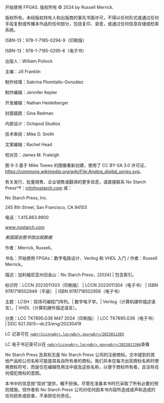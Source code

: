 开始使用 FPGAS. 版权所有 © 2024 by Russell Merrick.

版权所有。未经版权持有人和出版商的事先书面许可，不得以任何形式或通过任何手段复制或传播本作品的任何部分，包括复印、录音，或通过任何信息存储或检索系统。

ISBN-13：978-1-7185-0294-9（印刷版）

ISBN-13：978-1-7185-0295-6（电子书）

出版人：William Pollock

主编：Jill Franklin

制作经理：Sabrina Plomitallo-González

制作编辑：Jennifer Kepler

开发编辑：Nathan Heidelberger

封面插图：Gina Redman

内部设计：Octopod Studios

技术审阅：Mike D. Smith

文案编辑：Rachel Head

校对员：James M. Fraleigh

图 9-3 基于 Mike Toews 的图像重新创建，使用了 CC BY-SA 3.0 许可证，[*https://<wbr>commons<wbr>.wikimedia<wbr>.org<wbr>/wiki<wbr>/File:Analog<wbr>_digital<wbr>_series<wbr>.svg*](https://commons.wikimedia.org/wiki/File:Analog_digital_series.svg)。

有关发行、批量销售、企业销售或翻译的更多信息，请直接联系 No Starch Press^®：[infofnostarch.com](http://infofnostarch.com) 或：

No Starch Press, Inc.

245 8th Street, San Francisco, CA 94103

电话：1.415.863.9900

[www<wbr>.nostarch<wbr>.com](http://www.nostarch.com)

*美国国会图书馆出版数据*

作者：Merrick, Russell。

书名：开始使用 FPGAs：数字电路设计、Verilog 和 VHDL 入门 / 作者：Russell Merrick。

描述：加利福尼亚州旧金山：No Starch Press，[2024] | 包含索引。

标识符：LCCN 2023011303（印刷版） | LCCN 2023011304（电子书） | ISBN 9781718502949（平装） | ISBN 9781718502956（电子书）

主题：LCSH：现场可编程门阵列。| 数字电子学。| Verilog（计算机硬件描述语言）。| VHDL（计算机硬件描述语言）。

分类：LCC TK7895.G36 M47 2024（印刷版） | LCC TK7895.G36（电子书） | DDC 621.39/5—dc23/eng/20230419

LC 记录可在 [`<wbr>lccn<wbr>.loc<wbr>.gov<wbr>/2023011303`](https://lccn.loc.gov/2023011303LC)

LC 电子书记录可以在 [`<wbr>lccn<wbr>.loc<wbr>.gov<wbr>/2023011304`](https://lccn.loc.gov/2023011304)查看

No Starch Press 及其标志是 No Starch Press 公司的注册商标。文中提到的其他产品和公司名称可能是其各自所有者的商标。我们并未在每次出现商标名称时使用商标符号，而是仅在编辑性用法中提及这些名称，以便于商标所有者，且没有任何侵犯商标的意图。

本书中的信息按“现状”提供，概不担保。尽管在准备本书时已采取了所有必要的预防措施，但作者和 No Starch Press 公司对任何因本书内容所造成或声称造成的任何损失或损害，不承担任何责任。
